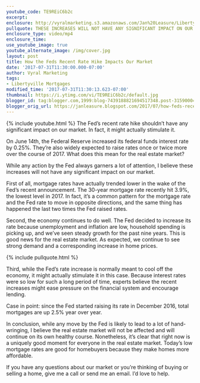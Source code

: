 ```yaml
---
youtube_code: TE9REiC6b2c
excerpt:
enclosure: http://vyralmarketing.s3.amazonaws.com/Jan%20Leasure/Libertyville%20Mortgage-%20How%20the%20Feds%20Recent%20Rate%20Hike%20Impacts%20Our%20Market.mp4
pullquote: THESE INCREASES WILL NOT HAVE ANY SIGNIFICANT IMPACT ON OUR MARKET.
enclosure_type: video/mp4
enclosure_time:
use_youtube_image: true
youtube_alternate_image: /img/cover.jpg
layout: post
title: How the Feds Recent Rate Hike Impacts Our Market
date: '2017-07-31T11:30:00.000-07:00'
author: Vyral Marketing
tags:
- Libertyville Mortgages
modified_time: '2017-07-31T11:30:13.623-07:00'
thumbnail: https://i.ytimg.com/vi/TE9REiC6b2c/default.jpg
blogger_id: tag:blogger.com,1999:blog-7439188821694517348.post-3159000425447479242
blogger_orig_url: https://janleasure.blogspot.com/2017/07/how-feds-recent-rate-hike-impacts-our.html
---
```

{% include youtube.html %}
The Fed’s recent rate hike shouldn’t have any significant impact on our market. In fact, it might actually stimulate it.

On June 14th, the Federal Reserve increased its federal funds interest rate by 0.25%. They’re also widely expected to raise rates once or twice more over the course of 2017. What does this mean for the real estate market?

While any action by the Fed always garners a lot of attention, I believe these increases will not have any significant impact on our market.

First of all, mortgage rates have actually trended lower in the wake of the Fed’s recent announcement. The 30-year mortgage rate recently hit 3.9%, the lowest level in 2017. In fact, it’s a common pattern for the mortgage rate and the Fed rate to move in opposite directions, and the same thing has happened the last two times the Fed raised rates.

Second, the economy continues to do well. The Fed decided to increase its rate because unemployment and inflation are low, household spending is picking up, and we’ve seen steady growth for the past nine years. This is good news for the real estate market. As expected, we continue to see strong demand and a corresponding increase in home prices.

{% include pullquote.html %}

Third, while the Fed’s rate increase is normally meant to cool off the economy, it might actually stimulate it in this case. Because interest rates were so low for such a long period of time, experts believe the recent increases might ease pressure on the financial system and encourage lending.

Case in point: since the Fed started raising its rate in December 2016, total mortgages are up 2.5% year over year.

In conclusion, while any move by the Fed is likely to lead to a lot of hand-wringing, I believe the real estate market will not be affected and will continue on its own healthy course. Nonetheless, it’s clear that right now is a uniquely good moment for everyone in the real estate market. Today’s low mortgage rates are good for homebuyers because they make homes more affordable.

If you have any questions about our market or you’re thinking of buying or selling a home, give me a call or send me an email. I’d love to help.
